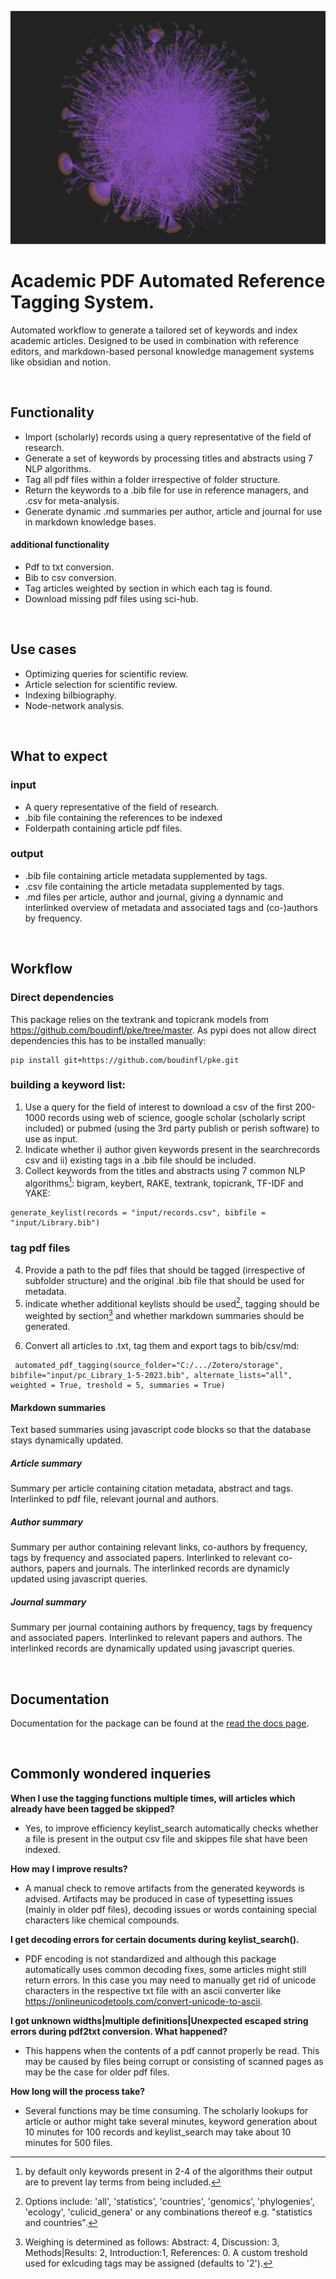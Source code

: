 ![header](./source/images/graph_view.png)

# Academic PDF Automated Reference Tagging System. 

Automated workflow to generate a tailored set of keywords and index academic articles. Designed to be used in combination with reference editors, and markdown-based personal knowledge management systems like obsidian and notion.


<br>

## Functionality
- Import (scholarly) records using a query representative of the field of research.
- Generate a set of keywords by processing titles and abstracts using 7 NLP algorithms.
- Tag all pdf files within a folder irrespective of folder structure.
- Return the keywords to a .bib file for use in reference managers, and .csv for meta-analysis.
- Generate dynamic .md summaries per author, article and journal for use in markdown knowledge bases.

#### additional functionality
- Pdf to txt conversion.
- Bib to csv conversion.
- Tag articles weighted by section in which each tag is found.
- Download missing pdf files using sci-hub.

<br>

## Use cases
- Optimizing queries for scientific review.
- Article selection for scientific review.
- Indexing bilbiography.
- Node-network analysis.

<br>

## What to expect
### input
- A query representative of the field of research.
- .bib file containing the references to be indexed
- Folderpath containing article pdf files.


### output
- .bib file containing article metadata supplemented by tags.
- .csv file containing the article metadata supplemented by tags.
- .md files per article, author and journal, giving a dynnamic and interlinked overview of metadata and associated tags and (co-)authors by frequency.

<br>

## Workflow
### Direct dependencies
This package relies on the textrank and topicrank models from https://github.com/boudinfl/pke/tree/master. As pypi does not allow direct dependencies this has to be installed manually:
```{python}
pip install git+https://github.com/boudinfl/pke.git
```

### building a keyword list:
1. Use a query for the field of interest to download a csv of the first 200-1000 records using web of science, google scholar (scholarly script included) or pubmed (using the 3rd party publish or perish software) to use as input. 
2. Indicate whether i) author given keywords present in the searchrecords csv and ii) existing tags in a .bib file should be included.
3. Collect keywords from the titles and abstracts using 7 common NLP algorithms[^1]: bigram, keybert, RAKE, textrank, topicrank, TF-IDF and YAKE:
[^1]: by default only keywords present in 2-4 of the algorithms their output are to prevent lay terms from being included.
```{python}
generate_keylist(records = "input/records.csv", bibfile = "input/Library.bib")
```

### tag pdf files
4. Provide a path to the pdf files that should be tagged (irrespective of subfolder structure) and the original .bib file that should be used for metadata.
5. indicate whether additional keylists should be used[^2], tagging should be weighted by section[^3] and whether markdown summaries should be generated.
[^2]: Options include: 'all', 'statistics', 'countries', 'genomics', 'phylogenies', 'ecology', 'culicid_genera' or any combinations thereof e.g. "statistics and countries".
[^3]: Weighing is determined as follows: Abstract: 4, Discussion: 3, Methods|Results: 2, Introduction:1, References: 0. A custom treshold used for exlcuding tags may be assigned (defaults to '2').
6. Convert all articles to .txt, tag them and export tags to bib/csv/md:
```
 automated_pdf_tagging(source_folder="C:/.../Zotero/storage", bibfile="input/pc_Library_1-5-2023.bib", alternate_lists="all", weighted = True, treshold = 5, summaries = True)
```

#### Markdown summaries
Text based summaries using javascript code blocks so that the database stays dynamically updated.

##### Article summary
Summary per article containing citation metadata, abstract and tags.
Interlinked to pdf file, relevant journal and authors.

##### Author summary
Summary per author containing relevant links, co-authors by frequency, tags by frequency and associated papers.
Interlinked to relevant co-authors, papers and journals. The interlinked records are dynamicly updated using javascript queries.

##### Journal summary
Summary per journal containing authors by frequency, tags by frequency and associated papers. Interlinked to relevant papers and authors. The interlinked records are dynamically updated using javascript queries.

<br>

## Documentation
Documentation for the package can be found at the [read the docs page](https://aparts.readthedocs.io/en/latest/).

<br>

## Commonly wondered inqueries
**When I use the tagging functions multiple times, will articles which already have been tagged be skipped?**

- Yes, to improve efficiency keylist_search automatically checks whether a file is present in the output csv file and skippes file shat have been indexed.


**How may I improve results?**

- A manual check to remove artifacts from the generated keywords is advised. Artifacts may be produced in case of typesetting issues (mainly in older pdf files), decoding issues or words containing special characters like chemical compounds.


**I get decoding errors for certain documents during keylist_search().**

- PDF encoding is not standardized and although this package automatically uses common decoding fixes, some articles might still return errors. In this case you may need to manually get rid of unicode characters in the respective txt file with an ascii converter like https://onlineunicodetools.com/convert-unicode-to-ascii.

**I got unknown widths|multiple definitions|Unexpected escaped string errors during pdf2txt conversion. What happened?**
- This happens when the contents of a pdf cannot properly be read. This may be caused by files being corrupt or consisting of scanned pages as may be the case for older pdf files.

**How long will the process take?**

- Several functions may be time consuming. The scholarly lookups for article or author might take several minutes, keyword generation about 10 minutes for 100 records and keylist_search may take about 10 minutes for 500 files. 
